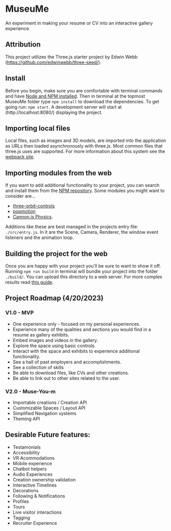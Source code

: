 # MuseuMe
An experiment in making your resume or CV into an interactive gallery experience.

## Attribution
This project utilizes the Three.js starter project by Edwin Webb (https://github.com/edwinwebb/three-seed/).

## Install
Before you begin, make sure you are comfortable with terminal commands and have [Node and NPM installed](https://www.npmjs.com/get-npm). Then in terminal at the topmost MuseuMe folder type `npm install` to download the dependencies. To get going run: `npm start`. A development server will start at (http://localhost:8080/) displaying the project.

## Importing local files
Local files, such as images and 3D models, are imported into the application as URLs then loaded asynchronously with three.js. Most common files that three.js uses are supported. For more information about this system see the [webpack site](https://webpack.js.org/).

## Importing modules from the web
If you want to add additional functionality to your project, you can search and install them from the [NPM repository](https://www.npmjs.com/). Some modules you might want to consider are...
* [three-orbit-controls](https://www.npmjs.com/package/three-orbit-controls)
* [popmotion](https://www.npmjs.com/package/popmotion)
* [Cannon.js Physics](https://www.npmjs.com/package/cannon).

Additions like these are best managed in the projects entry file: `./src/entry.js`. In it are the Scene, Camera, Renderer, the window event listeners and the animation loop.

## Building the project for the web
Once you are happy with your project you'll be sure to want to show it off. Running `npm run build` in terminal will bundle your project into the folder `./build/`. You can upload this directory to a web server. For more complex results read [this guide](https://webpack.js.org/guides/production/).

## Project Roadmap (4/20/2023)
### V1.0 - MVP
- One experience only - focused on my personal experiences.
- Experience many of the qualities and sections you would find in a resume as gallery exhibits.
- Embed images and videos in the gallery.
- Explore the space using basic controls.
- Interact with the space and exhibits to experience additional functionality. 
- See a hall of past employers and accomplishments.
- See a collection of skills
- Be able to download files, like CVs and other creations.
- Be able to link out to other sites related to the user.

### V2.0 - Muse-You-m
- Importable creations / Creation API
- Customizable Spaces / Layout API
- Simplified Navigation systems
- Theming API

## Desirable Future features:
- Testamonials
- Accessibility
- VR Acommodations
- Mobile experience
- Chatbot helpers
- Audio Experiences
- Creation ownership validation
- Interactive Timelines
- Decorations
- Following & Notifications
- Profiles
- Tours
- Live visitor interactions
- Tagging
- Recruiter Experience
